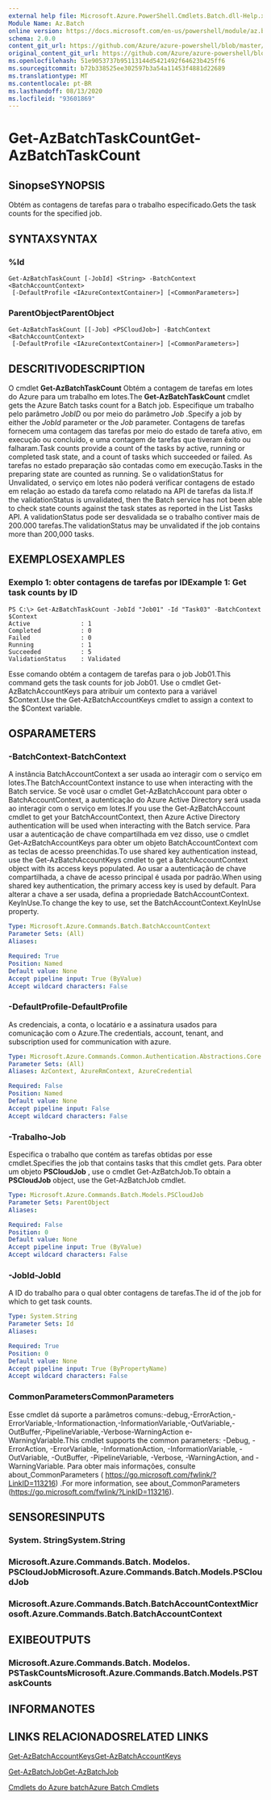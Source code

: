```yaml
---
external help file: Microsoft.Azure.PowerShell.Cmdlets.Batch.dll-Help.xml
Module Name: Az.Batch
online version: https://docs.microsoft.com/en-us/powershell/module/az.batch/get-azbatchtaskcount
schema: 2.0.0
content_git_url: https://github.com/Azure/azure-powershell/blob/master/src/Batch/Batch/help/Get-AzBatchTaskCount.md
original_content_git_url: https://github.com/Azure/azure-powershell/blob/master/src/Batch/Batch/help/Get-AzBatchTaskCount.md
ms.openlocfilehash: 51e9053737b95113144d5421492f64623b425ff6
ms.sourcegitcommit: b72b338525ee302597b3a54a11453f4881d22689
ms.translationtype: MT
ms.contentlocale: pt-BR
ms.lasthandoff: 08/13/2020
ms.locfileid: "93601869"
---
```

# <span data-ttu-id="4b9fa-101">Get-AzBatchTaskCount</span><span class="sxs-lookup"><span data-stu-id="4b9fa-101">Get-AzBatchTaskCount</span></span>

## <span data-ttu-id="4b9fa-102">Sinopse</span><span class="sxs-lookup"><span data-stu-id="4b9fa-102">SYNOPSIS</span></span>
<span data-ttu-id="4b9fa-103">Obtém as contagens de tarefas para o trabalho especificado.</span><span class="sxs-lookup"><span data-stu-id="4b9fa-103">Gets the task counts for the specified job.</span></span>

## <span data-ttu-id="4b9fa-104">SYNTAX</span><span class="sxs-lookup"><span data-stu-id="4b9fa-104">SYNTAX</span></span>

### <span data-ttu-id="4b9fa-105">%</span><span class="sxs-lookup"><span data-stu-id="4b9fa-105">Id</span></span>
```
Get-AzBatchTaskCount [-JobId] <String> -BatchContext <BatchAccountContext>
 [-DefaultProfile <IAzureContextContainer>] [<CommonParameters>]
```

### <span data-ttu-id="4b9fa-106">ParentObject</span><span class="sxs-lookup"><span data-stu-id="4b9fa-106">ParentObject</span></span>
```
Get-AzBatchTaskCount [[-Job] <PSCloudJob>] -BatchContext <BatchAccountContext>
 [-DefaultProfile <IAzureContextContainer>] [<CommonParameters>]
```

## <span data-ttu-id="4b9fa-107">DESCRITIVO</span><span class="sxs-lookup"><span data-stu-id="4b9fa-107">DESCRIPTION</span></span>
<span data-ttu-id="4b9fa-108">O cmdlet **Get-AzBatchTaskCount** Obtém a contagem de tarefas em lotes do Azure para um trabalho em lotes.</span><span class="sxs-lookup"><span data-stu-id="4b9fa-108">The **Get-AzBatchTaskCount** cmdlet gets the Azure Batch tasks count for a Batch job.</span></span>
<span data-ttu-id="4b9fa-109">Especifique um trabalho pelo parâmetro *JobID* ou por meio do parâmetro *Job* .</span><span class="sxs-lookup"><span data-stu-id="4b9fa-109">Specify a job by either the *JobId* parameter or the *Job* parameter.</span></span>
<span data-ttu-id="4b9fa-110">Contagens de tarefas fornecem uma contagem das tarefas por meio do estado de tarefa ativo, em execução ou concluído, e uma contagem de tarefas que tiveram êxito ou falharam.</span><span class="sxs-lookup"><span data-stu-id="4b9fa-110">Task counts provide a count of the tasks by active, running or completed task state, and a count of tasks which succeeded or failed.</span></span> <span data-ttu-id="4b9fa-111">As tarefas no estado preparação são contadas como em execução.</span><span class="sxs-lookup"><span data-stu-id="4b9fa-111">Tasks in the preparing state are counted as running.</span></span> <span data-ttu-id="4b9fa-112">Se o validationStatus for Unvalidated, o serviço em lotes não poderá verificar contagens de estado em relação ao estado da tarefa como relatado na API de tarefas da lista.</span><span class="sxs-lookup"><span data-stu-id="4b9fa-112">If the validationStatus is unvalidated, then the Batch service has not been able to check state counts against the task states as reported in the List Tasks API.</span></span> <span data-ttu-id="4b9fa-113">A validationStatus pode ser desvalidada se o trabalho contiver mais de 200.000 tarefas.</span><span class="sxs-lookup"><span data-stu-id="4b9fa-113">The validationStatus may be unvalidated if the job contains more than 200,000 tasks.</span></span>

## <span data-ttu-id="4b9fa-114">EXEMPLOS</span><span class="sxs-lookup"><span data-stu-id="4b9fa-114">EXAMPLES</span></span>

### <span data-ttu-id="4b9fa-115">Exemplo 1: obter contagens de tarefas por ID</span><span class="sxs-lookup"><span data-stu-id="4b9fa-115">Example 1: Get task counts by ID</span></span>
```
PS C:\> Get-AzBatchTaskCount -JobId "Job01" -Id "Task03" -BatchContext $Context
Active              : 1
Completed           : 0
Failed              : 0
Running             : 1
Succeeded           : 5
ValidationStatus    : Validated
```

<span data-ttu-id="4b9fa-116">Esse comando obtém a contagem de tarefas para o job Job01.</span><span class="sxs-lookup"><span data-stu-id="4b9fa-116">This command gets the task counts for job Job01.</span></span>
<span data-ttu-id="4b9fa-117">Use o cmdlet Get-AzBatchAccountKeys para atribuir um contexto para a variável $Context.</span><span class="sxs-lookup"><span data-stu-id="4b9fa-117">Use the Get-AzBatchAccountKeys cmdlet to assign a context to the $Context variable.</span></span>

## <span data-ttu-id="4b9fa-118">OS</span><span class="sxs-lookup"><span data-stu-id="4b9fa-118">PARAMETERS</span></span>

### <span data-ttu-id="4b9fa-119">-BatchContext</span><span class="sxs-lookup"><span data-stu-id="4b9fa-119">-BatchContext</span></span>
<span data-ttu-id="4b9fa-120">A instância BatchAccountContext a ser usada ao interagir com o serviço em lotes.</span><span class="sxs-lookup"><span data-stu-id="4b9fa-120">The BatchAccountContext instance to use when interacting with the Batch service.</span></span>
<span data-ttu-id="4b9fa-121">Se você usar o cmdlet Get-AzBatchAccount para obter o BatchAccountContext, a autenticação do Azure Active Directory será usada ao interagir com o serviço em lotes.</span><span class="sxs-lookup"><span data-stu-id="4b9fa-121">If you use the Get-AzBatchAccount cmdlet to get your BatchAccountContext, then Azure Active Directory authentication will be used when interacting with the Batch service.</span></span>
<span data-ttu-id="4b9fa-122">Para usar a autenticação de chave compartilhada em vez disso, use o cmdlet Get-AzBatchAccountKeys para obter um objeto BatchAccountContext com as teclas de acesso preenchidas.</span><span class="sxs-lookup"><span data-stu-id="4b9fa-122">To use shared key authentication instead, use the Get-AzBatchAccountKeys cmdlet to get a BatchAccountContext object with its access keys populated.</span></span>
<span data-ttu-id="4b9fa-123">Ao usar a autenticação de chave compartilhada, a chave de acesso principal é usada por padrão.</span><span class="sxs-lookup"><span data-stu-id="4b9fa-123">When using shared key authentication, the primary access key is used by default.</span></span>
<span data-ttu-id="4b9fa-124">Para alterar a chave a ser usada, defina a propriedade BatchAccountContext. KeyInUse.</span><span class="sxs-lookup"><span data-stu-id="4b9fa-124">To change the key to use, set the BatchAccountContext.KeyInUse property.</span></span>

```yaml
Type: Microsoft.Azure.Commands.Batch.BatchAccountContext
Parameter Sets: (All)
Aliases:

Required: True
Position: Named
Default value: None
Accept pipeline input: True (ByValue)
Accept wildcard characters: False
```

### <span data-ttu-id="4b9fa-125">-DefaultProfile</span><span class="sxs-lookup"><span data-stu-id="4b9fa-125">-DefaultProfile</span></span>
<span data-ttu-id="4b9fa-126">As credenciais, a conta, o locatário e a assinatura usados para comunicação com o Azure.</span><span class="sxs-lookup"><span data-stu-id="4b9fa-126">The credentials, account, tenant, and subscription used for communication with azure.</span></span>

```yaml
Type: Microsoft.Azure.Commands.Common.Authentication.Abstractions.Core.IAzureContextContainer
Parameter Sets: (All)
Aliases: AzContext, AzureRmContext, AzureCredential

Required: False
Position: Named
Default value: None
Accept pipeline input: False
Accept wildcard characters: False
```

### <span data-ttu-id="4b9fa-127">-Trabalho</span><span class="sxs-lookup"><span data-stu-id="4b9fa-127">-Job</span></span>
<span data-ttu-id="4b9fa-128">Especifica o trabalho que contém as tarefas obtidas por esse cmdlet.</span><span class="sxs-lookup"><span data-stu-id="4b9fa-128">Specifies the job that contains tasks that this cmdlet gets.</span></span>
<span data-ttu-id="4b9fa-129">Para obter um objeto **PSCloudJob** , use o cmdlet Get-AzBatchJob.</span><span class="sxs-lookup"><span data-stu-id="4b9fa-129">To obtain a **PSCloudJob** object, use the Get-AzBatchJob cmdlet.</span></span>

```yaml
Type: Microsoft.Azure.Commands.Batch.Models.PSCloudJob
Parameter Sets: ParentObject
Aliases:

Required: False
Position: 0
Default value: None
Accept pipeline input: True (ByValue)
Accept wildcard characters: False
```

### <span data-ttu-id="4b9fa-130">-JobId</span><span class="sxs-lookup"><span data-stu-id="4b9fa-130">-JobId</span></span>
<span data-ttu-id="4b9fa-131">A ID do trabalho para o qual obter contagens de tarefas.</span><span class="sxs-lookup"><span data-stu-id="4b9fa-131">The id of the job for which to get task counts.</span></span>

```yaml
Type: System.String
Parameter Sets: Id
Aliases:

Required: True
Position: 0
Default value: None
Accept pipeline input: True (ByPropertyName)
Accept wildcard characters: False
```

### <span data-ttu-id="4b9fa-132">CommonParameters</span><span class="sxs-lookup"><span data-stu-id="4b9fa-132">CommonParameters</span></span>
<span data-ttu-id="4b9fa-133">Esse cmdlet dá suporte a parâmetros comuns:-debug,-ErrorAction,-ErrorVariable,-Informationaction,-InformationVariable,-OutVariable,-OutBuffer,-PipelineVariable,-Verbose-WarningAction e-WarningVariable.</span><span class="sxs-lookup"><span data-stu-id="4b9fa-133">This cmdlet supports the common parameters: -Debug, -ErrorAction, -ErrorVariable, -InformationAction, -InformationVariable, -OutVariable, -OutBuffer, -PipelineVariable, -Verbose, -WarningAction, and -WarningVariable.</span></span> <span data-ttu-id="4b9fa-134">Para obter mais informações, consulte about_CommonParameters ( https://go.microsoft.com/fwlink/?LinkID=113216) .</span><span class="sxs-lookup"><span data-stu-id="4b9fa-134">For more information, see about_CommonParameters (https://go.microsoft.com/fwlink/?LinkID=113216).</span></span>

## <span data-ttu-id="4b9fa-135">SENSORES</span><span class="sxs-lookup"><span data-stu-id="4b9fa-135">INPUTS</span></span>

### <span data-ttu-id="4b9fa-136">System. String</span><span class="sxs-lookup"><span data-stu-id="4b9fa-136">System.String</span></span>

### <span data-ttu-id="4b9fa-137">Microsoft.Azure.Commands.Batch. Modelos. PSCloudJob</span><span class="sxs-lookup"><span data-stu-id="4b9fa-137">Microsoft.Azure.Commands.Batch.Models.PSCloudJob</span></span>

### <span data-ttu-id="4b9fa-138">Microsoft.Azure.Commands.Batch.BatchAccountContext</span><span class="sxs-lookup"><span data-stu-id="4b9fa-138">Microsoft.Azure.Commands.Batch.BatchAccountContext</span></span>

## <span data-ttu-id="4b9fa-139">EXIBE</span><span class="sxs-lookup"><span data-stu-id="4b9fa-139">OUTPUTS</span></span>

### <span data-ttu-id="4b9fa-140">Microsoft.Azure.Commands.Batch. Modelos. PSTaskCounts</span><span class="sxs-lookup"><span data-stu-id="4b9fa-140">Microsoft.Azure.Commands.Batch.Models.PSTaskCounts</span></span>

## <span data-ttu-id="4b9fa-141">INFORMA</span><span class="sxs-lookup"><span data-stu-id="4b9fa-141">NOTES</span></span>

## <span data-ttu-id="4b9fa-142">LINKS RELACIONADOS</span><span class="sxs-lookup"><span data-stu-id="4b9fa-142">RELATED LINKS</span></span>

[<span data-ttu-id="4b9fa-143">Get-AzBatchAccountKeys</span><span class="sxs-lookup"><span data-stu-id="4b9fa-143">Get-AzBatchAccountKeys</span></span>](./Get-AzBatchAccountKey.md)

[<span data-ttu-id="4b9fa-144">Get-AzBatchJob</span><span class="sxs-lookup"><span data-stu-id="4b9fa-144">Get-AzBatchJob</span></span>](./Get-AzBatchJob.md)

[<span data-ttu-id="4b9fa-145">Cmdlets do Azure batch</span><span class="sxs-lookup"><span data-stu-id="4b9fa-145">Azure Batch Cmdlets</span></span>](/powershell/module/az.batch)
